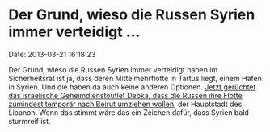 Der Grund, wieso die Russen Syrien immer verteidigt \...
========================================================

Date: 2013-03-21 16:18:23

Der Grund, wieso die Russen Syrien immer verteidigt haben im
Sicherheitsrat ist ja, dass deren Mittelmehrflotte in Tartus liegt,
einem Hafen in Syrien. Und die haben da auch keine anderen Optionen.
[Jetzt gerüchtet das israelische Geheimdienstoutlet Debka, dass die
Russen ihre Flotte zumindest temporär nach Beirut umziehen
wollen](http://www.debka.com/newsupdate/3933/), der Hauptstadt des
Libanon. Wenn das stimmt wäre das ein Zeichen dafür, dass Syrien bald
sturmreif ist.
